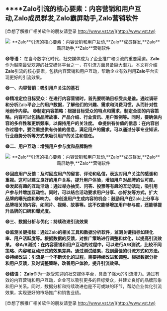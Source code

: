 ## ****Zalo**引流的核心要素：内容营销和用户互动,**Zalo**成员群发,**Zalo**霸屏助手,**Zalo**营销软件**

[😍想了解推广相关软件的朋友请登录 http://www.vst.tw](http://www.vst.tw)

 <center><img src="https://vst.tw/MP4/tuiguang/png/6.png" alt="**Zalo**引流的核心要素：内容营销和用户互动,**Zalo**成员群发,**Zalo**霸屏助手,**Zalo**营销软件"></center>

**😄导语：**
在当今数字化时代，社交媒体成为了企业推广和引流的重要渠道。**Zalo**作为越南最受欢迎的社交媒体平台之一，在引流方面具备巨大潜力。本文将介绍**Zalo**引流的核心要素，包括内容营销和用户互动，帮助企业有效利用**Zalo**平台实现更好的引流效果。

**😄一、内容营销：吸引用户关注的基石**

**😄精准定位目标受众：在进行内容营销时，首先要明确目标受众是谁。通过调研和分析**Zalo**平台上的用户数据，了解他们的兴趣、需求和消费习惯，从而针对性地创作内容。**
**😄制定内容策略：根据目标受众的特点和需求，制定全面的内容策略。内容可以包括品牌故事、产品介绍、行业资讯、用户案例等。同时，要确保内容的多样性和更新频率，以保持用户的关注度。**
**😄提供有价值的信息：在内容创作过程中，要注重提供有价值的信息，满足用户的需求。可以通过分享专业知识、行业趋势分析等方式来吸引用户的关注和信任。**

**😄二、用户互动：增强用户参与度和品牌黏性**

 <center><img src="https://vst.tw/MP4/tuiguang/png/6.png" alt="**Zalo**引流的核心要素：内容营销和用户互动,**Zalo**成员群发,**Zalo**霸屏助手,**Zalo**营销软件"></center>

**😄回应用户反馈：及时回应用户的留言、评论和私信，表达对用户关注的感谢和重视。这可以建立良好的用户关系，提升用户体验，增加用户对品牌的认可度。**
**😄发起有趣的互动活动：通过举办抽奖、问答、投票等有趣的互动活动，吸引用户参与并增加互动性。同时，可以结合活动要求用户分享、@好友等方式，扩大品牌的曝光度和影响力。**
**😄创造用户生成内容的机会：鼓励用户在**Zalo**上分享与品牌相关的内容，如照片、视频、故事等。这不仅能够增加用户参与度，还能够提升品牌的口碑和曝光度。**

**😄三、数据分析与优化：持续改进引流效果**

**😄监测关键指标：通过**Zalo**的相关工具和数据分析软件，监测关键指标如转化率、用户活跃度等。根据数据的反馈，对推广策略进行调整和优化，以提高引流效果。**
**😄A/B测试：在内容营销和用户互动的过程中，可以进行A/B测试，比较不同策略、内容和互动形式的效果差异。通过测试结果，找到最佳的引流方式和方法。**
**😄持续改进：引流是一个不断优化的过程，需要持续改进和调整。根据数据分析和用户反馈，及时调整策略，改善用户体验，提升引流效果。**

**😄结语：**
**Zalo**作为一款受欢迎的社交媒体平台，具备了强大的引流潜力。通过有效的内容营销和用户互动，企业可以吸引更多的目标受众，并建立良好的品牌形象和用户关系。同时，数据分析和持续改进也是不可或缺的环节，帮助企业优化引流效果，实现更好的市场推广和销售业绩。

[😍想了解推广相关软件的朋友请登录 http://www.vst.tw](http://www.vst.tw)



